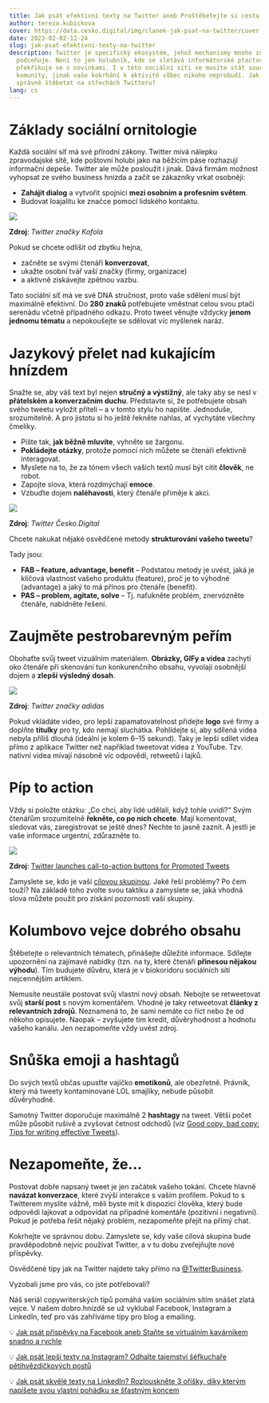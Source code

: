 ```yaml
---
title: Jak psát efektivní texty na Twitter aneb Proštěbetejte si cestu k úspěchu
author: tereza.kubickova
cover: https://data.cesko.digital/img/clanek-jak-psat-na-twitter/cover.png
date: 2023-02-02-12-24
slug: jak-psat-efektivni-texty-na-twitter
description: Twitter je specifický ekosystém, jehož mechanismy mnoho značek
  podceňuje. Není to jen holubník, kde se slétává informátorské ptactvo a
  překřikuje se s novinkami. I v této sociální síti se musíte stát součástí
  komunity, jinak vaše kokrhání k aktivitě vůbec nikoho neprobudí. Jak tedy
  správně štěbetat na střechách Twitteru?
lang: cs
---
```

# Základy sociální ornitologie

Každá sociální síť má své přírodní zákony. Twitter mívá nálepku zpravodajské sítě, kde poštovní holubi jako na běžícím páse rozhazují informační depeše. Twitter ale může posloužit i jinak. Dává firmám možnost vyhopsat ze svého business hnízda a začít se zákazníky vrkat osobněji:

* **Zahájit dialog** a vytvořit spojnici **mezi osobním a profesním světem**.
* Budovat loajalitu ke značce pomocí lidského kontaktu.

![](https://data.cesko.digital/img/clanek-jak-psat-na-twitter/1.png)

**Zdroj**: *Twitter značky Kofola*



Pokud se chcete odlišit od zbytku hejna, 

* začněte se svými čtenáři **konverzovat**,
* ukažte osobní tvář vaší značky (firmy, organizace) 
* a aktivně získávejte zpětnou vazbu.

Tato sociální síť má ve své DNA stručnost, proto vaše sdělení musí být maximálně efektivní. Do **280 znaků** potřebujete vměstnat celou svou ptačí serenádu včetně případného odkazu. Proto tweet věnujte vždycky **jenom jednomu tématu** a nepokoušejte se sdělovat víc myšlenek naráz.

# Jazykový přelet nad kukajícím hnízdem

Snažte se, aby váš text byl nejen **stručný a výstižný**, ale taky aby se nesl v **přátelském a konverzačním duchu**. Představte si, že potřebujete obsah svého tweetu vyložit příteli – a v tomto stylu ho napište. Jednoduše, srozumitelně. A pro jistotu si ho ještě řekněte nahlas, ať vychytáte všechny čmelíky.

* Pište tak, **jak běžně mluvíte**, vyhněte se žargonu.
* **Pokládejte otázky**, protože pomocí nich můžete se čtenáři efektivně interagovat.
* Myslete na to, že za tónem všech vašich textů musí být cítit **člověk**, ne robot.
* Zapojte slova, která rozdmýchají **emoce**.
* Vzbuďte dojem **naléhavosti**, který čtenáře přiměje k akci.

![](https://data.cesko.digital/img/clanek-jak-psat-na-twitter/2.png)

**Zdroj**: *Twitter Česko.Digital*

Chcete nakukat nějaké osvědčené metody **strukturování vašeho tweetu**? 

Tady jsou:

* **FAB – feature, advantage, benefit** – Podstatou metody je uvést, jaká je klíčová vlastnost vašeho produktu (feature), proč je to výhodné (advantage) a jaký to má přínos pro čtenáře (benefit).
* **PAS – problem, agitate, solve** – Tj. naťukněte problém, znervózněte čtenáře, nabídněte řešení.

# Zaujměte pestrobarevným peřím

Obohaťte svůj tweet vizuálním materiálem. **Obrázky, GIFy a videa** zachytí oko čtenáře při skenování tun konkurenčního obsahu, vyvolají osobnější dojem a **zlepší výsledný dosah**. 

![](https://data.cesko.digital/img/clanek-jak-psat-na-twitter/3.png)

**Zdroj**: *Twitter značky adidas*

Pokud vkládáte video, pro lepší zapamatovatelnost přidejte **logo** své firmy a doplňte **titulky** pro ty, kdo nemají sluchátka. Pohlídejte si, aby sdílená videa nebyla příliš dlouhá (ideální je kolem 6–15 sekund). Taky je lepší sdílet videa přímo z aplikace Twitter než například tweetovat videa z YouTube. Tzv. nativní videa mívají násobně víc odpovědí, retweetů i lajků.

# Píp to action

Vždy si položte otázku: „Co chci, aby lidé udělali, když tohle uvidí?“ Svým čtenářům srozumitelně **řekněte, co po nich chcete**. Mají komentovat, sledovat vás, zaregistrovat se ještě dnes? Nechte to jasně zaznít. A jestli je vaše informace urgentní, zdůrazněte to. 

![](https://data.cesko.digital/img/clanek-jak-psat-na-twitter/4.png)

**Zdroj**: [Twitter launches call-to-action buttons for Promoted Tweets](https://www.b2bnn.com/2016/01/twitter-launches-call-to-action-buttons-for-promoted-tweets/)

Zamyslete se, kdo je vaší [cílovou skupinou](https://www.evisions.cz/blog-2020-05-20-cilova-skupina-a-persony-aneb-znate-sveho-zakaznika/). Jaké řeší problémy? Po čem touží? Na základě toho zvolte svou taktiku a zamyslete se, jaká vhodná slova můžete použít pro získání pozornosti vaší skupiny.

# Kolumbovo vejce dobrého obsahu

Štěbetejte o relevantních tématech, přinášejte důležité informace. Sdílejte upozornění na zajímavé nabídky (tzn. na ty, které čtenáři **přinesou nějakou výhodu**). Tím budujete důvěru, která je v biokoridoru sociálních sítí nejcennějším artiklem.

Nemusíte neustále postovat svůj vlastní nový obsah. Nebojte se retweetovat svůj **starší post** s novým komentářem. Vhodné je taky retweetovat **články z relevantních zdrojů**. Neznamená to, že sami nemáte co říct nebo že od někoho opisujete. Naopak – zvyšujete tím kredit, důvěryhodnost a hodnotu vašeho kanálu. Jen nezapomeňte vždy uvést zdroj.

# Snůška emoji a hashtagů

Do svých textů občas upusťte vajíčko **emotikonů**, ale obezřetně. Právník, který má tweety kontaminované LOL smajlíky, nebude působit důvěryhodně.

Samotný Twitter doporučuje maximálně 2 **hashtagy** na tweet. Větší počet může působit rušivě a zvyšovat četnost odchodů (viz [Good copy, bad copy: Tips for writing effective Tweets](https://business.twitter.com/en/blog/good-copy-tips-writing-effective-tweets.html)).

# Nezapomeňte, že…

Postovat dobře napsaný tweet je jen začátek vašeho tokání. Chcete hlavně **navázat konverzace**, které zvýší interakce s vaším profilem. Pokud to s Twitterem myslíte vážně, měli byste mít k dispozici člověka, který bude odpovědi lajkovat a odpovídat na případné komentáře (pozitivní i negativní). Pokud je potřeba řešit nějaký problém, nezapomeňte přejít na přímý chat.

Kokrhejte ve správnou dobu. Zamyslete se, kdy vaše cílová skupina bude pravděpodobně nejvíc používat Twitter, a v tu dobu zveřejňujte nové příspěvky.

Osvědčené tipy jak na Twitter najdete taky přímo na [@TwitterBusiness](https://twitter.com/TwitterBusiness). 

Vyzobali jsme pro vás, co jste potřebovali?

Náš seriál copywriterských tipů pomáhá vašim sociálním sítím snášet zlatá vejce. V našem dobro.hnízdě se už vyklubal Facebook, Instagram a LinkedIn, teď pro vás zahříváme tipy pro blog a emailing.

💡 [Jak psát příspěvky na Facebook aneb Staňte se virtuálním kavárníkem snadno a rychle](https://blog.cesko.digital/2022/05/jak-psat-prispevky-na-facebook)

💡 [Jak psát lepší texty na Instagram? Odhalte tajemství šéfkuchaře pětihvězdičkových postů](https://blog.cesko.digital/2022/09/jak-psat-lepsi-posty-na-instagram)

💡 [Jak psát skvělé texty na LinkedIn? Rozlouskněte 3 oříšky, díky kterým napíšete svou vlastní pohádku se šťastným koncem](https://blog.cesko.digital/2022/11/jak-psat-texty-na-linkedin)